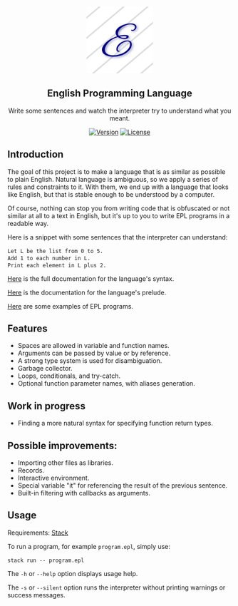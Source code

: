 <div align="center">

  <img src="logo.png" alt="Logo" width="150"/>

  ## English Programming Language

  Write some sentences and watch the interpreter try to understand what you meant.

  [![Version](https://img.shields.io/badge/version-v3.18.0-blue)](https://semver.org/)
  [![License](https://img.shields.io/badge/license-MIT-brightgreen)](https://opensource.org/licenses/MIT)

</div>

## Introduction
The goal of this project is to make a language that is as similar as possible to plain English. Natural language is ambiguous, so we apply a series of rules and constraints to it. With them, we end up with a language that looks like English, but that is stable enough to be understood by a computer.

Of course, nothing can stop you from writing code that is obfuscated or not similar at all to a text in English, but it's up to you to write EPL programs in a readable way.

Here is a snippet with some sentences that the interpreter can understand:
```
Let L be the list from 0 to 5.
Add 1 to each number in L.
Print each element in L plus 2.
```

[Here](docs/syntax.md) is the full documentation for the language's syntax.

[Here](docs/prelude.md) is the documentation for the language's prelude.

[Here](examples) are some examples of EPL programs.

## Features
- Spaces are allowed in variable and function names.
- Arguments can be passed by value or by reference.
- A strong type system is used for disambiguation.
- Garbage collector.
- Loops, conditionals, and try-catch.
- Optional function parameter names, with aliases generation.

## Work in progress
- Finding a more natural syntax for specifying function return types.

## Possible improvements:
- Importing other files as libraries.
- Records.
- Interactive environment.
- Special variable "it" for referencing the result of the previous sentence.
- Built-in filtering with callbacks as arguments.

## Usage
Requirements: [Stack](https://docs.haskellstack.org/en/stable/README/)

To run a program, for example `program.epl`, simply use:
```
stack run -- program.epl
```

The `-h` or `--help` option displays usage help.

The `-s` or `--silent` option runs the interpreter without printing warnings or success messages.



